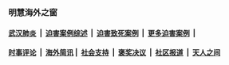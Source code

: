 
### 明慧海外之窗

####  [武汉肺炎](indexes/365.md?t=06161501) &nbsp;|&nbsp;  [迫害案例综述](indexes/328.md?t=06161501) &nbsp;|&nbsp; [迫害致死案例](indexes/277.md?t=06161501)  &nbsp;|&nbsp; [更多迫害案例](indexes/81.md?t=06161501)  &nbsp;|&nbsp; 
####  [时事评论](indexes/19.md?t=06161501) &nbsp;|&nbsp; [海外简讯](indexes/245.md?t=06161501)&nbsp;|&nbsp;  [社会支持](indexes/140.md?t=06161501) &nbsp;|&nbsp; [褒奖决议](indexes/282.md?t=06161501) &nbsp;|&nbsp; [社区报道](indexes/91.md?t=06161501)  &nbsp;|&nbsp; [天人之间](indexes/78.md?t=06161501) 

